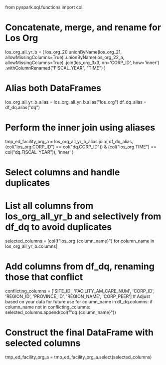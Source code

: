 from pyspark.sql.functions import col

# Concatenate, merge, and rename for Los Org
los_org_all_yr_b = (
    los_org_20.unionByName(los_org_21, allowMissingColumns=True)
               .unionByName(los_org_22_a, allowMissingColumns=True)
               .join(los_org_3x3, on='CORP_ID', how='inner')
               .withColumnRenamed("FISCAL_YEAR", "TIME")
)

# Alias both DataFrames
los_org_all_yr_b_alias = los_org_all_yr_b.alias("los_org")
df_dq_alias = df_dq.alias("dq")

# Perform the inner join using aliases
tmp_ed_facility_org_a = los_org_all_yr_b_alias.join(
    df_dq_alias,
    (col("los_org.CORP_ID") == col("dq.CORP_ID")) &
    (col("los_org.TIME") == col("dq.FISCAL_YEAR")),
    'inner'
)

# Select columns and handle duplicates
# List all columns from los_org_all_yr_b and selectively from df_dq to avoid duplicates
selected_columns = [col(f"los_org.{column_name}") for column_name in los_org_all_yr_b.columns]

# Add columns from df_dq, renaming those that conflict
conflicting_columns = ['SITE_ID', 'FACILITY_AM_CARE_NUM', 'CORP_ID', 'REGION_ID', 'PROVINCE_ID', 'REGION_NAME', 'CORP_PEER']  # Adjust based on your data for future use
for column_name in df_dq.columns:
    if column_name not in conflicting_columns:
        selected_columns.append(col(f"dq.{column_name}"))

# Construct the final DataFrame with selected columns
tmp_ed_facility_org_a = tmp_ed_facility_org_a.select(selected_columns)

